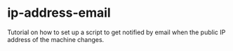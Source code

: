 # ip-address-email
Tutorial on how to set up a script to get notified by email when the public IP address of the machine changes.
